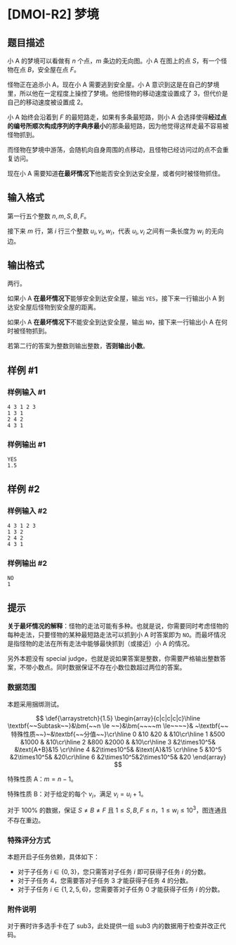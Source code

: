 # [DMOI-R2] 梦境

## 题目描述

小 A 的梦境可以看做有 $n$ 个点，$m$ 条边的无向图。小 A 在图上的点 $S$，有一个怪物在点 $B$，安全屋在点 $F$。

怪物正在追杀小 A，现在小 A 需要逃到安全屋。小 A 意识到这是在自己的梦境里，所以他在一定程度上操控了梦境。他把怪物的移动速度设置成了 $3$，但代价是自己的移动速度被设置成 $2$。

小 A 始终会沿着到 $F$ 的最短路走，如果有多条最短路，则小 A 会选择使得**经过点的编号所顺次构成序列的字典序最小**的那条最短路，因为他觉得这样走最不容易被怪物抓到。

而怪物在梦境中游荡，会随机向自身周围的点移动，且怪物已经访问过的点不会重复访问。

现在小 A 需要知道**在最坏情况下**他能否安全到达安全屋，或者何时被怪物抓住。

## 输入格式

第一行五个整数 $n,m,S,B,F$。

接下来 $m$ 行，第 $i$ 行三个整数 $u_i,v_i,w_i$，代表 $u_i,v_i$ 之间有一条长度为 $w_i$ 的无向边。

## 输出格式

两行。

如果小 A **在最坏情况下**能够安全到达安全屋，输出 `YES`，接下来一行输出小 A 到达安全屋后怪物到安全屋的距离。

如果小 A **在最坏情况下**不能安全到达安全屋，输出 `NO`，接下来一行输出小 A 在何时被怪物抓到。

若第二行的答案为整数则输出整数，**否则输出小数**。

## 样例 #1

### 样例输入 #1
```
4 3 1 2 3
1 3 1
2 4 2
4 3 1
```

### 样例输出 #1

```
YES
1.5
```

## 样例 #2

### 样例输入 #2
```
4 3 1 2 3
1 3 2
2 4 2
4 3 1
```

### 样例输出 #2

```
NO
1
```

## 提示

**关于最坏情况的解释**：怪物的走法可能有多种。也就是说，你需要同时考虑怪物的每种走法，只要怪物的某种最短路走法可以抓到小 A 时答案即为 `NO`。而最坏情况是指怪物的走法在所有走法中能够最快抓到（或接近）小 A 的情况。

另外本题没有 special judge，也就是说如果答案是整数，你需要严格输出整数答案，不带小数点。同时数据保证不存在小数位数超过两位的答案。

### 数据范围

本题采用捆绑测试。

$$
\def{\arraystretch}{1.5}
\begin{array}{c|c|c|c|c}\hline 
\textbf{~~Subtask~~}&\bm{~~n \le ~~}&\bm{~~~~m \le~~~~}& ~\textbf{~~特殊性质~~}~&\textbf{~~分值~~}\cr\hline 
0	&10			&20			&		&10\cr\hline 
1	&500		&1000		&		&10\cr\hline 
2	&800 		&2000		&		&10\cr\hline 
3	&2\times10^5&  			&\text{A+B}&15	\cr\hline 
4	&2\times10^5& 			&\text{A}&15	\cr\hline
5	&10^5		&2\times10^5&		&20\cr\hline
6	&2\times10^5&2\times10^5&		&20
\end{array}
$$

特殊性质 $\text{A}$：$m=n-1$。

特殊性质 $\text{B}$：对于给定的每个 $v_i$，满足 $v_i=u_i+1$。

对于 $100\%$ 的数据，保证 $S \ne B \ne F$ 且 $1 \le S,B,F \le n$，$1 \le w_i \le 10^3$，图连通且不存在重边。

### 特殊评分方式
本题开启子任务依赖，具体如下：
- 对于子任务 $i\in\{0,3\}$，您只需答对子任务 $i$ 即可获得子任务 $i$ 的分数。
- 对于子任务 $4$，您需要答对子任务 $3$ 才能获得子任务 $4$ 的分数。
- 对于子任务 $i\in\{1,2,5,6\}$，您需要答对子任务 $0$ 才能获得子任务 $i$ 的分数。

### 附件说明
对于赛时许多选手卡在了 sub3，此处提供一组 sub3 内的数据用于检查并改正代码。
